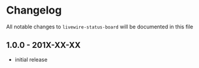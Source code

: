 # Changelog

All notable changes to `livewire-status-board` will be documented in this file

## 1.0.0 - 201X-XX-XX

- initial release
